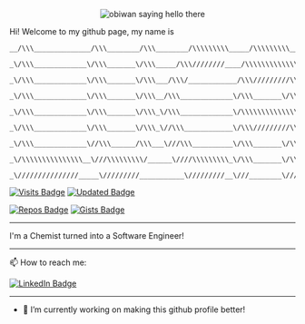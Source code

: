 <p align="center">
  <img src="https://github.com/lucassrocha/lucassrocha/blob/main/assets/images/gifs/obiwan_hello_there.gif" alt="obiwan saying hello there" >
</p>
Hi! Welcome to my github page, my name is 

```
__/\\\______________/\\\________/\\\________/\\\\\\\\\_____/\\\\\\\\\________/\\\\\\\\\\\___        
 _\/\\\_____________\/\\\_______\/\\\_____/\\\////////____/\\\\\\\\\\\\\____/\\\/////////\\\_       
  _\/\\\_____________\/\\\_______\/\\\___/\\\/____________/\\\/////////\\\__\//\\\______\///__      
   _\/\\\_____________\/\\\_______\/\\\__/\\\_____________\/\\\_______\/\\\___\////\\\_________     
    _\/\\\_____________\/\\\_______\/\\\_\/\\\_____________\/\\\\\\\\\\\\\\\______\////\\\______    
     _\/\\\_____________\/\\\_______\/\\\_\//\\\____________\/\\\/////////\\\_________\////\\\___   
      _\/\\\_____________\//\\\______/\\\___\///\\\__________\/\\\_______\/\\\__/\\\______\//\\\__  
       _\/\\\\\\\\\\\\\\\__\///\\\\\\\\\/______\////\\\\\\\\\_\/\\\_______\/\\\_\///\\\\\\\\\\\/___ 
        _\///////////////_____\/////////___________\/////////__\///________\///____\///////////_____
```
[![Visits Badge](https://badges.pufler.dev/visits/lucassrocha/lucassrocha)](https://badges.pufler.dev) 
[![Updated Badge](https://badges.pufler.dev/updated/lucassrocha/lucassrocha)](https://badges.pufler.dev)

[![Repos Badge](https://badges.pufler.dev/repos/lucassrocha)](https://github.com/LucasSRocha?tab=repositories) 
[![Gists Badge](https://badges.pufler.dev/gists/lucassrocha)](https://gist.github.com/LucasSRocha) 
___

I'm a Chemist turned into a Software Engineer! 

___
📫 How to reach me: 
<p></a> <a href="https://www.linkedin.com/in/lucas-s-rocha/"><img src="https://img.shields.io/badge/-@lucas--s--rocha-0077B5?style=flat-square&amp;labelColor=0077B5&amp;logo=LinkedIn&amp;link=https://www.linkedin.com/in/lucas-s-rocha/" alt="LinkedIn Badge"></a></p>

___

- 🔭 I’m currently working on making this github profile better!

<!--
**LucasSRocha/lucassrocha** is a ✨ _special_ ✨ repository because its `README.md` (this file) appears on your GitHub profile.

Here are some ideas to get you started:

- 🔭 I’m currently working on ...
- 🌱 I’m currently learning ...
- 👯 I’m looking to collaborate on ...
- 🤔 I’m looking for help with ...
- 💬 Ask me about ...
- 📫 How to reach me: ...
- 😄 Pronouns: ...
- ⚡ Fun fact: ...
-->

